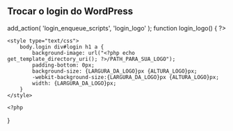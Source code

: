 ## Trocar o login do WordPress

 add_action( 'login_enqueue_scripts', 'login_logo' );
function login_logo() {
    ?>

    <style type="text/css">
        body.login div#login h1 a {
            background-image: url("<?php echo get_template_directory_uri(); ?>/PATH_PARA_SUA_LOGO");
            padding-bottom: 0px;
            background-size: {LARGURA_DA_LOGO}px {ALTURA_LOGO}px;
            -webkit-background-size:{LARGURA_DA_LOGO}px {ALTURA_LOGO}px;
            width: {LARGURA_DA_LOGO}px;
        }
    </style>

    <?php
}
